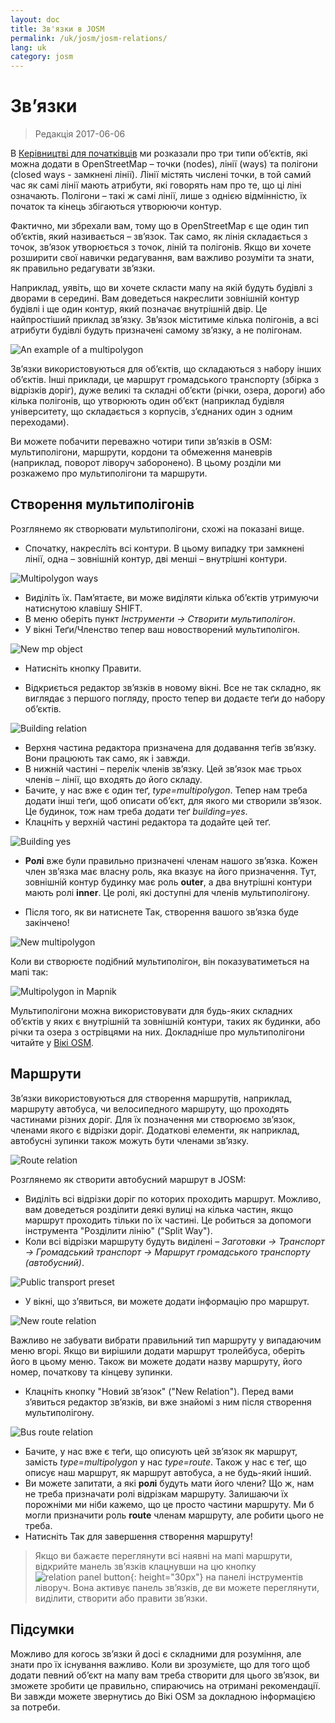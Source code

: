 ```yaml
---
layout: doc
title: Зв'язки в JOSM
permalink: /uk/josm/josm-relations/
lang: uk
category: josm
---
```


Зв’язки
==========

> Редакція 2017-06-06  

В [Керівництві для початківців](/uk/beginner) ми розказали про три типи об’єктів, які можна додати в OpenStreetMap – точки (nodes), лінії (ways) та полігони (closed ways - замкнені лінії). Лінії містять числені точки, в той самий час як самі лінії мають атрибути, які говорять нам про те, що ці ліні означають. Полігони – такі ж самі лінії, лише з однією відмінністю, їх початок та кінець збігаються утворюючи контур.  

Фактично, ми збрехали вам, тому що в OpenStreetMap є ще один тип об’єктів, який називається – зв’язок. Так само, як лінія складається з точок, зв’язок утворюється з точок, ліній та полігонів. Якщо ви хочете розширити свої навички редагування, вам важливо розуміти та знати, як правильно редагувати зв’язки.
<!-- remove this line -->  

Наприклад, уявіть, що ви хочете скласти мапу на якій будуть будівлі з дворами в середині. Вам доведеться накреслити зовнішній контур будівлі і ще один контур, який позначає внутрішній двір. Це найпростіший приклад зв’язку. Зв’язок міститиме кілька полігонів, а всі атрибути будівлі будуть призначені самому зв’язку, а не полігонам.  

![An example of a multipolygon][]

Зв’язки використовуються для об’єктів, що складаються з набору інших об’єктів. Інші приклади, це маршрут громадського транспорту (збірка з відрізків доріг), дуже великі та складні об’єкти (річки, озера, дороги) або кілька полігонів, що утворюють один об’єкт (наприклад будівля університету, що складається з корпусів, з’єднаних один з одним переходами).  

Ви можете побачити переважно чотири типи зв’язків в OSM: мультиполігони, маршрути, кордони та обмеження маневрів (наприклад, поворот ліворуч заборонено). В цьому розділи ми розкажемо про мультиполігони та маршрути.  

Створення мультиполігонів
-------------------------------

Розглянемо як створювати мультиполігони, схожі на показані вище.  

- Спочатку, накресліть всі контури. В цьому випадку три замкнені лінії, одна – зовнішній контур, дві менші – внутрішні контури.

![Multipolygon ways][]

- Виділіть їх. Пам’ятаєте, ви може виділяти кілька об’єктів утримуючи натиснутою клавішу SHIFT.  
- В меню оберіть пункт *Інструменти -> Створити мультиполігон*.  
- У вікні Теґи/Членство тепер ваш новостворений мультиполігон.

![New mp object][]

- Натисніть кнопку Правити.  

- Відкриється редактор зв’язків в новому вікні. Все не так складно, як виглядає з першого погляду, просто тепер ви додаєте теґи до набору об’єктів.  

![Building relation][]

- Верхня частина редактора призначена для додавання теґів зв’язку. Вони працюють так само, як і завжди.  
- В нижній частині – перелік членів зв’язку. Цей зв’язок має трьох членів – лінії, що входять до його складу.  
- Бачите, у нас вже є один теґ, *type=multipolygon*. Тепер нам треба додати інші теґи, щоб описати об’єкт, для якого ми створили зв’язок. Це будинок, тож нам треба додати теґ *building=yes*.  
- Клацніть у верхній частині редактора та додайте цей теґ.  

![Building yes][]

- **Ролі** вже були правильно призначені членам нашого зв’язка. Кожен член зв’язка має власну роль, яка вказує на його призначення. Тут, зовнішній контур будинку має роль **outer**, а два внутрішні контури мають ролі **inner**. Це ролі, які доступні для членів мультиполігону.  

- Після того, як ви натиснете Так, створення вашого зв’язка буде закінчено!   

![New multipolygon][]

Коли ви створюєте подібний мультиполігон, він показуватиметься на мапі так:  

![Multipolygon in Mapnik][]

Мультиполігони можна використовувати для будь-яких складних об’єктів у яких є внутрішній та зовнішній контури, таких як будинки, або річки та озера з острівцями на них. Докладніше про мультиполігони читайте у [Вікі OSM](http://wiki.openstreetmap.org/wiki/Uk:Relation:multipolygon).  

Маршрути
----------------

Зв’язки використовуються для створення маршрутів, наприклад, маршруту автобуса, чи велосипедного маршруту, що проходять частинами різних доріг. Для їх позначення ми створюємо зв’язок, членами якого є відрізки доріг. Додаткові елементи, як наприклад, автобусні зупинки також можуть бути членами зв’язку.  

![Route relation][]

Розглянемо як створити автобусний маршрут в JOSM:  

- Виділіть всі відрізки доріг по которих проходить маршрут. Можливо, вам доведеться розділити деякі вулиці на кілька частин, якщо маршрут проходить тільки по їх частині. Це робиться за допомоги інструмента "Розділити лінію" ("Split Way").  
- Коли всі відрізки маршруту будуть виділені – *Заготовки -> Транспорт -> Громадський транспорт -> Маршрут громадського транспорту (автобусний)*.  

![Public transport preset][]

- У вікні, що з’явиться, ви можете додати інформацію про маршрут.

![New route relation][]

Важливо не забувати вибрати правильний тип маршруту у випадаючим меню вгорі. Якщо ви вирішили додати маршрут тролейбуса, оберіть його в цьому меню. Також ви можете додати назву маршруту, його номер, початкову та кінцеву зупинки.

- Клацніть кнопку "Новий зв’язок" ("New Relation"). Перед вами з’явиться редактор зв’язків, ви вже знайомі з ним після створення мультиполігону.   

![Bus route relation][]

- Бачите, у нас вже є теґи, що описують цей зв’язок як маршрут, замість *type=multipolygon* у нас *type=route*.  Також у нас є теґ, що описує наш маршрут, як маршрут автобуса, а не будь-який інший.  
- Ви можете запитати, а які **ролі** будуть мати його члени? Що ж, нам не треба призначати ролі відрізкам маршруту. Залишаючи їх порожніми ми ніби кажемо, що це просто частини маршруту. Ми б могли призначити роль **route** членам маршруту, але робити цього не треба.  
- Натисніть Так для завершення створення маршруту!  

> Якщо ви бажаєте переглянути всі наявні на мапі маршрути, відкрийте манель зв’язків клацнувши на цю кнопку ![relation panel button][]{: height="30px"} на панелі інструментів ліворуч. Вона активує панель зв’язків, де ви можете переглянути, виділити, створити або правити зв’язки.  

Підсумки
-------

Можливо для когось зв’язки й досі є складними для розуміння, але знати про їх існування важливо. Коли ви зрозумієте, що для того щоб додати певний об’єкт на мапу вам треба створити для цього зв’язок, ви зможете зробити це правильно, спираючись на отримані рекомендації. Ви завжди можете звернутись до Вікі OSM за докладною інформацією за потреби.


[Multipolygon ways]: /images/josm/multipolygon-ways.png
[Building relation]: /images/josm/building-relation.png
[New relation]: /images/josm/new-relation.png
[Building yes]: /images/josm/building-yes.png
[Outer or inner role]: /images/josm/outer-inner.png
[New multipolygon]: /images/josm/new-multipolygon.png
[New mp object]: /images/josm/new-mp.png
[Multipolygon in mapnik]: /images/josm/multipolygon-mapnik.png
[An example of a multipolygon]: /images/josm/multipolygon-demo.png
[New route relation]: /images/josm/new-route-relation.png
[Route relation]: /images/josm/route-relation.png
[Public transport preset]: /images/josm/public-transport-preset.png
[Bus route relation]: /images/josm/bus-route-relation.png
[relation panel button]: /images/josm/relation-panel-button.png